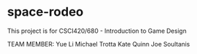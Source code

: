 space-rodeo
===========

This project is for CSCI420/680 - Introduction to Game Design

TEAM MEMBER:
Yue Li 
Michael Trotta
Kate Quinn 
Joe Soultanis

